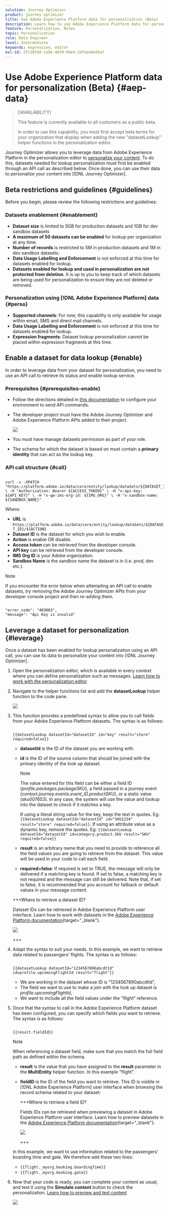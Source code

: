 ```yaml
---
solution: Journey Optimizer
product: journey optimizer
title: Use Adobe Experience Platform data for personalization (Beta)
description: Learn how to use Adobe Experience Platform data for personalization.
feature: Personalization, Rules
topic: Personalization
role: Data Engineer
level: Intermediate
keywords: expression, editor
exl-id: 2fc10fdd-ca9e-46f0-94ed-2d7ea4de5baf
---
```

# Use Adobe Experience Platform data for personalization (Beta) {#aep-data}

>[!AVAILABILITY]
>
>This feature is currently available to all customers as a public beta.
>
>In order to use this capability, you must first accept beta terms for your organization that display when adding the new "datasetLookup" helper functions in the personalization editor.

Journey Optimizer allows you to leverage data from Adobe Experience Platform in the personalization editor to [personalize your content](../personalization/personalize.md). To do this, datasets needed for lookup personalization must first be enabled through an API call as described below. Once done, you can use their data to personalize your content into [!DNL Journey Optimizer].

## Beta restrictions and guidelines {#guidelines}

Before you begin, please review the following restrictions and guidelines:

### Datasets enablement {#enablement}

* **Dataset size** is limited to 5GB for production datasets and 1GB for dev sandbox datasets
* **A maximum of 50 datasets can be enabled** for lookup per organization at any time.
* **Number of records** is restricted to 5M in production datasets and 1M in dev sandbox datasets.
* **Data Usage Labelling and Enforcement** is not enforced at this time for datasets enabled for lookup.
* **Datasets enabled for lookup and used in personalization are not protected from deletion**. It is up to you to keep track of which datasets are being used for personalization to ensure they are not deleted or removed.

### Personalization using [!DNL Adobe Experience Platform] data {#perso}

* **Supported channels**: For now, this capability is only available for usage within email, SMS and direct mail channels.
* **Data Usage Labelling and Enforcement** is not enforced at this time for datasets enabled for lookup.
* **Expression fragments**: Dataset lookup personalization cannot be placed within expression fragments at this time.

## Enable a dataset for data lookup {#enable}

In order to leverage data from your dataset for personalization, you need to use an API call to retrieve its status and enable lookup service.

### Prerequisites {#prerequisites-enable}

* Follow the directions detailed in [this documentation](https://developer.adobe.com/journey-optimizer-apis/references/authentication/) to configure your environment to send API commands.
* The developer project must have the Adobe Journey Optimizer and Adobe Experience Platform APIs added to their project.

    ![](assets/aep-data-api.png)

* You must have manage datasets permission as part of your role.
* The schema for which the dataset is based on must contain a **primary identity** that can act as the lookup key.

### API call structure {#call}

```

curl -s -XPATCH "https://platform.adobe.io/data/core/entity/lookup/dataSets/${DATASET_ID}/${ACTION}" \ -H "Authorization: Bearer ${ACCESS_TOKEN}" \ -H "x-api-key: ${API_KEY}" \ -H "x-gw-ims-org-id: ${IMS_ORG}" \ -H "x-sandbox-name: ${SANDBOX_NAME}"

```

Where:

* **URL** is `https://platform.adobe.io/data/core/entity/lookup/dataSets/${DATASET_ID}/${ACTION}`
* **Dataset ID** is the dataset for which you wish to enable.
* **Action** is enable OR disable.
* **Access token** can be retrieved from the developer console.
* **API key** can be retrieved from the developer console.
* **IMS Org ID** is your Adobe organization.
* **Sandbox Name** is the sandbox name the dataset is in (i.e. prod, dev etc.).

>[!NOTE]
>
>If you encounter the error below when attempting an API call to enable datasets, try removing the Adobe Journey Optimizer APIs from your developer console project and then re-adding them.
>
>```
>
>"error_code": "403003", 
>"message": "Api Key is invalid"
>
>```

## Leverage a dataset for personalization {#leverage}

Once a dataset has been enabled for lookup personalization using an API call, you can use its data to personalize your content into [!DNL Journey Optimizer].

1. Open the personalization editor, which is available in every context where you can define personalization such as messages. [Learn how to work with the personalization editor](../personalization/personalization-build-expressions.md)

1. Navigate to the helper functions list and add the **datasetLookup** helper function to the code pane.

    ![](assets/aep-data-helper.png)

1. This function provides a predefined syntax to allow you to call fields from your Adobe Experience Platform datasets. The syntax is as follows:

    ```

    {{datasetLookup datasetId="datasetId" id="key" result="store" required=false}}

    ```

    * **datasetId** is the ID of the dataset you are working with.
    * **id** is the ID of the source column that should be joined with the primary identity of the look up dataset. 

        >[!NOTE]
        >
        >The value entered for this field can be either a field ID (*profile.packages.packageSKU*), a field passed in a journey event (*context.journey.events.event_ID.productSKU*), or a static value (*sku007653*). In any case, the system will use the value and lookup into the dataset to check if it matches a key.
        >
        >If using a literal string value for the key, keep the text in quotes. Eg: `{{datasetLookup datasetId="datasetId" id="SKU1234" result="store" required=false}}`. If using an attribute value as a dynamic key, remove the quotes. Eg: `{{datasetLookup datasetId="datasetId" id=category.product.SKU result="SKU" required=false}}`

    * **result** is an arbitrary name that you need to provide to reference all the field values you are going to retrieve from the dataset. This value will be used in your code to call each field.

    * **required=false**: If required is set to TRUE, the message will only be delivered if a matching key is found. If set to false, a matching key is not required and the message can still be delivered. Note that, if set to false, it is recommended that you account for fallback or default values in your message content.

    +++Where to retrieve a dataset ID?

    Dataset IDs can be retrieved in Adobe Experience Platform user interface. Learn how to work with datasets in the [Adobe Experience Platform documentation](https://experienceleague.adobe.com/en/docs/experience-platform/catalog/datasets/user-guide#view-datasets){target="_blank"}.

    ![](assets/aep-data-dataset.png)

    +++

1. Adapt the syntax to suit your needs. In this example, we want to retrieve data related to passengers' flights. The syntax is as follows:

    ```

    {{datasetLookup datasetId="1234567890abcdtId" id=profile.upcomingFlightId result="flight"}}

    ```
    
    * We are working in the dataset whose ID is "1234567890abcdtId",
    * The field we want to use to make a join with the look up dataset is *profile.upcomingFlightId*,
    * We want to include all the field values under the "flight" reference.

1. Once that the syntax to call in the Adobe Experience Platform dataset has been configured, you can specify which fields you want to retrieve. The syntax is as follows:

    ```

    {{result.fieldId}}

    ```

    >[!NOTE]
    >
    >When referencing a dataset field, make sure that you match the full field path as defined within the schema.

    * **result** is the value that you have assigned to the **result** parameter in the **MultiEntity** helper function. In this example "flight".
    * **fieldID** is the ID of the field you want to retrieve. This ID is visible in [!DNL Adobe Experience Platform] user interface when browsing the record schema related to your dataset:

        +++Where to retrieve a field ID?

        Fields IDs can be retrieved when previewing a dataset in Adobe Experience Platform user interface. Learn how to preview datasets in the [Adobe Experience Platform documentation](https://experienceleague.adobe.com/en/docs/experience-platform/catalog/datasets/user-guide#preview){target="_blank"}.

        ![](assets/aep-data-field.png)

        +++

    In this example, we want to use information related to the passengers' boarding time and gate. We therefore add these two lines:

    * `{{flight._myorg.booking.boardingTime}}`
    * `{{flight._myorg.booking.gate}}`

1. Now that your code is ready, you can complete your content as usual, and test it using the **Simulate content** button to check the personalization. [Learn how to preview and test content](../content-management/preview-test.md)


    ![](assets/aep-data-sample.png)
